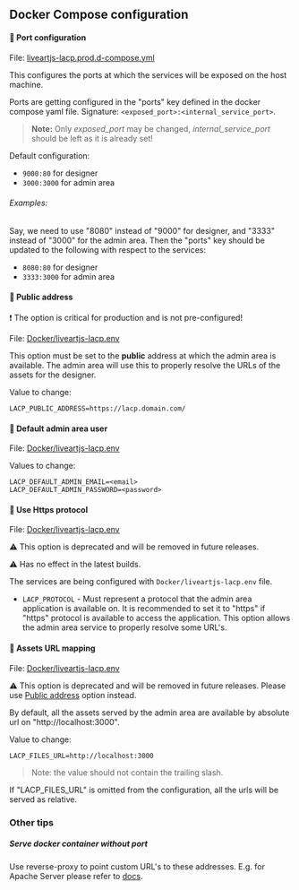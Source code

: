 ## Docker Compose configuration

#### :small_blue_diamond: Port configuration
File: [liveartjs-lacp.prod.d-compose.yml](liveartjs-lacp.prod.d-compose.yml)

This configures the ports at which the services will be exposed on the host machine.

Ports are getting configured in the "ports" key defined in the docker compose yaml file.
Signature: `<exposed_port>:<internal_service_port>`.

>__Note:__ Only _exposed_port_ may be changed, _internal_service_port_ should be left as it is already set!

Default configuration:
* `9000:80` for designer
* `3000:3000` for admin area

###### Examples:
Say, we need to use "8080" instead of "9000" for designer, and "3333" instead of "3000" for the admin area.
Then the "ports" key should be updated to the following with respect to the services:
 * `8080:80` for designer
 * `3333:3000` for admin area

#### :small_blue_diamond: Public address 
:heavy_exclamation_mark: The option is critical for production and is not pre-configured!

File: [Docker/liveartjs-lacp.env](/Docker/liveartjs-lacp.env)

This option must be set to the **public** address at which the admin area is available.
The admin area will use this to properly resolve the URLs of the assets for the designer.

Value to change:
```env
LACP_PUBLIC_ADDRESS=https://lacp.domain.com/
```

#### :small_blue_diamond: Default admin area user
File: [Docker/liveartjs-lacp.env](/Docker/liveartjs-lacp.env)

Values to change:
```env
LACP_DEFAULT_ADMIN_EMAIL=<email>
LACP_DEFAULT_ADMIN_PASSWORD=<password>
```

#### :small_blue_diamond: Use Https protocol
File: [Docker/liveartjs-lacp.env](/Docker/liveartjs-lacp.env)

:warning: This option is deprecated and will be removed in future releases.

:warning: Has no effect in the latest builds.


The services are being configured with `Docker/liveartjs-lacp.env` file.
* `LACP_PROTOCOL` - Must represent a protocol that the admin area application is available on. It is recommended to set it to "https"
 if "https" protocol is available to access the application. This option allows the admin area service to properly resolve some URL's.

#### :small_blue_diamond: Assets URL mapping
File: [Docker/liveartjs-lacp.env](/Docker/liveartjs-lacp.env)

:warning: This option is deprecated and will be removed in future releases.
Please use [Public address](#small_blue_diamond-port-configuration) option instead.

By default, all the assets served by the admin area are available by absolute url on "http://localhost:3000".

Value to change:
```env
LACP_FILES_URL=http://localhost:3000
```

>Note: the value should not contain the trailing slash.

If "LACP_FILES_URL" is omitted from the configuration, all the urls will be served as relative.


### Other tips

##### Serve docker container without port
Use reverse-proxy to point custom URL's to these addresses.
E.g. for Apache Server please refer to [docs](https://httpd.apache.org/docs/2.4/howto/reverse_proxy.html).
